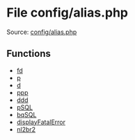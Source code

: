 File config/alias.php
=========

Source: [config/alias.php](https://github.com/PrestaShop/PrestaShop/blob/1.5.5.0/config/alias.php)



Functions
---------

* [fd](function.fd.md)
* [p](function.p.md)
* [d](function.d.md)
* [ppp](function.ppp.md)
* [ddd](function.ddd.md)
* [pSQL](function.pSQL.md)
* [bqSQL](function.bqSQL.md)
* [displayFatalError](function.displayFatalError.md)
* [nl2br2](function.nl2br2.md)
